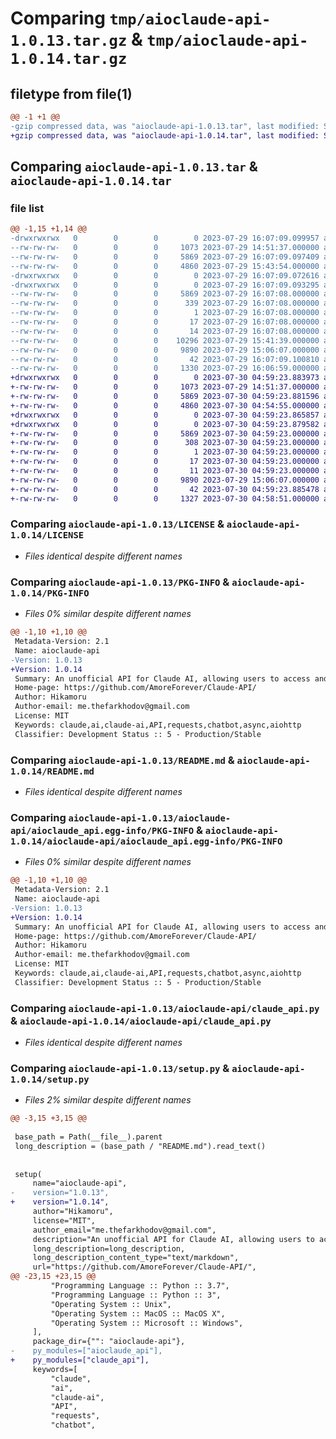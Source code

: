 # Comparing `tmp/aioclaude-api-1.0.13.tar.gz` & `tmp/aioclaude-api-1.0.14.tar.gz`

## filetype from file(1)

```diff
@@ -1 +1 @@
-gzip compressed data, was "aioclaude-api-1.0.13.tar", last modified: Sat Jul 29 16:07:09 2023, max compression
+gzip compressed data, was "aioclaude-api-1.0.14.tar", last modified: Sun Jul 30 04:59:23 2023, max compression
```

## Comparing `aioclaude-api-1.0.13.tar` & `aioclaude-api-1.0.14.tar`

### file list

```diff
@@ -1,15 +1,14 @@
-drwxrwxrwx   0        0        0        0 2023-07-29 16:07:09.099957 aioclaude-api-1.0.13/
--rw-rw-rw-   0        0        0     1073 2023-07-29 14:51:37.000000 aioclaude-api-1.0.13/LICENSE
--rw-rw-rw-   0        0        0     5869 2023-07-29 16:07:09.097409 aioclaude-api-1.0.13/PKG-INFO
--rw-rw-rw-   0        0        0     4860 2023-07-29 15:43:54.000000 aioclaude-api-1.0.13/README.md
-drwxrwxrwx   0        0        0        0 2023-07-29 16:07:09.072616 aioclaude-api-1.0.13/aioclaude-api/
-drwxrwxrwx   0        0        0        0 2023-07-29 16:07:09.093295 aioclaude-api-1.0.13/aioclaude-api/aioclaude_api.egg-info/
--rw-rw-rw-   0        0        0     5869 2023-07-29 16:07:08.000000 aioclaude-api-1.0.13/aioclaude-api/aioclaude_api.egg-info/PKG-INFO
--rw-rw-rw-   0        0        0      339 2023-07-29 16:07:08.000000 aioclaude-api-1.0.13/aioclaude-api/aioclaude_api.egg-info/SOURCES.txt
--rw-rw-rw-   0        0        0        1 2023-07-29 16:07:08.000000 aioclaude-api-1.0.13/aioclaude-api/aioclaude_api.egg-info/dependency_links.txt
--rw-rw-rw-   0        0        0       17 2023-07-29 16:07:08.000000 aioclaude-api-1.0.13/aioclaude-api/aioclaude_api.egg-info/requires.txt
--rw-rw-rw-   0        0        0       14 2023-07-29 16:07:08.000000 aioclaude-api-1.0.13/aioclaude-api/aioclaude_api.egg-info/top_level.txt
--rw-rw-rw-   0        0        0    10296 2023-07-29 15:41:39.000000 aioclaude-api-1.0.13/aioclaude-api/aioclaude_api.py
--rw-rw-rw-   0        0        0     9890 2023-07-29 15:06:07.000000 aioclaude-api-1.0.13/aioclaude-api/claude_api.py
--rw-rw-rw-   0        0        0       42 2023-07-29 16:07:09.100810 aioclaude-api-1.0.13/setup.cfg
--rw-rw-rw-   0        0        0     1330 2023-07-29 16:06:59.000000 aioclaude-api-1.0.13/setup.py
+drwxrwxrwx   0        0        0        0 2023-07-30 04:59:23.883973 aioclaude-api-1.0.14/
+-rw-rw-rw-   0        0        0     1073 2023-07-29 14:51:37.000000 aioclaude-api-1.0.14/LICENSE
+-rw-rw-rw-   0        0        0     5869 2023-07-30 04:59:23.881596 aioclaude-api-1.0.14/PKG-INFO
+-rw-rw-rw-   0        0        0     4860 2023-07-30 04:54:55.000000 aioclaude-api-1.0.14/README.md
+drwxrwxrwx   0        0        0        0 2023-07-30 04:59:23.865857 aioclaude-api-1.0.14/aioclaude-api/
+drwxrwxrwx   0        0        0        0 2023-07-30 04:59:23.879582 aioclaude-api-1.0.14/aioclaude-api/aioclaude_api.egg-info/
+-rw-rw-rw-   0        0        0     5869 2023-07-30 04:59:23.000000 aioclaude-api-1.0.14/aioclaude-api/aioclaude_api.egg-info/PKG-INFO
+-rw-rw-rw-   0        0        0      308 2023-07-30 04:59:23.000000 aioclaude-api-1.0.14/aioclaude-api/aioclaude_api.egg-info/SOURCES.txt
+-rw-rw-rw-   0        0        0        1 2023-07-30 04:59:23.000000 aioclaude-api-1.0.14/aioclaude-api/aioclaude_api.egg-info/dependency_links.txt
+-rw-rw-rw-   0        0        0       17 2023-07-30 04:59:23.000000 aioclaude-api-1.0.14/aioclaude-api/aioclaude_api.egg-info/requires.txt
+-rw-rw-rw-   0        0        0       11 2023-07-30 04:59:23.000000 aioclaude-api-1.0.14/aioclaude-api/aioclaude_api.egg-info/top_level.txt
+-rw-rw-rw-   0        0        0     9890 2023-07-29 15:06:07.000000 aioclaude-api-1.0.14/aioclaude-api/claude_api.py
+-rw-rw-rw-   0        0        0       42 2023-07-30 04:59:23.885478 aioclaude-api-1.0.14/setup.cfg
+-rw-rw-rw-   0        0        0     1327 2023-07-30 04:58:51.000000 aioclaude-api-1.0.14/setup.py
```

### Comparing `aioclaude-api-1.0.13/LICENSE` & `aioclaude-api-1.0.14/LICENSE`

 * *Files identical despite different names*

### Comparing `aioclaude-api-1.0.13/PKG-INFO` & `aioclaude-api-1.0.14/PKG-INFO`

 * *Files 0% similar despite different names*

```diff
@@ -1,10 +1,10 @@
 Metadata-Version: 2.1
 Name: aioclaude-api
-Version: 1.0.13
+Version: 1.0.14
 Summary: An unofficial API for Claude AI, allowing users to access and interact with Claude AII
 Home-page: https://github.com/AmoreForever/Claude-API/
 Author: Hikamoru
 Author-email: me.thefarkhodov@gmail.com
 License: MIT
 Keywords: claude,ai,claude-ai,API,requests,chatbot,async,aiohttp
 Classifier: Development Status :: 5 - Production/Stable
```

### Comparing `aioclaude-api-1.0.13/README.md` & `aioclaude-api-1.0.14/README.md`

 * *Files identical despite different names*

### Comparing `aioclaude-api-1.0.13/aioclaude-api/aioclaude_api.egg-info/PKG-INFO` & `aioclaude-api-1.0.14/aioclaude-api/aioclaude_api.egg-info/PKG-INFO`

 * *Files 0% similar despite different names*

```diff
@@ -1,10 +1,10 @@
 Metadata-Version: 2.1
 Name: aioclaude-api
-Version: 1.0.13
+Version: 1.0.14
 Summary: An unofficial API for Claude AI, allowing users to access and interact with Claude AII
 Home-page: https://github.com/AmoreForever/Claude-API/
 Author: Hikamoru
 Author-email: me.thefarkhodov@gmail.com
 License: MIT
 Keywords: claude,ai,claude-ai,API,requests,chatbot,async,aiohttp
 Classifier: Development Status :: 5 - Production/Stable
```

### Comparing `aioclaude-api-1.0.13/aioclaude-api/claude_api.py` & `aioclaude-api-1.0.14/aioclaude-api/claude_api.py`

 * *Files identical despite different names*

### Comparing `aioclaude-api-1.0.13/setup.py` & `aioclaude-api-1.0.14/setup.py`

 * *Files 2% similar despite different names*

```diff
@@ -3,15 +3,15 @@
 
 base_path = Path(__file__).parent
 long_description = (base_path / "README.md").read_text()
 
 
 setup(
     name="aioclaude-api",
-    version="1.0.13",
+    version="1.0.14",
     author="Hikamoru",
     license="MIT",
     author_email="me.thefarkhodov@gmail.com",
     description="An unofficial API for Claude AI, allowing users to access and interact with Claude AII",
     long_description=long_description,
     long_description_content_type="text/markdown",
     url="https://github.com/AmoreForever/Claude-API/",
@@ -23,15 +23,15 @@
         "Programming Language :: Python :: 3.7",
         "Programming Language :: Python :: 3",
         "Operating System :: Unix",
         "Operating System :: MacOS :: MacOS X",
         "Operating System :: Microsoft :: Windows",
     ],
     package_dir={"": "aioclaude-api"},
-    py_modules=["aioclaude_api"],
+    py_modules=["claude_api"],
     keywords=[
         "claude",
         "ai",
         "claude-ai",
         "API",
         "requests",
         "chatbot",
```

